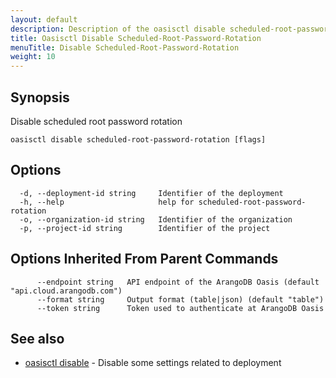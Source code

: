 ```yaml
---
layout: default
description: Description of the oasisctl disable scheduled-root-password-rotation command
title: Oasisctl Disable Scheduled-Root-Password-Rotation
menuTitle: Disable Scheduled-Root-Password-Rotation
weight: 10
---
```

## Synopsis
Disable scheduled root password rotation

```
oasisctl disable scheduled-root-password-rotation [flags]
```

## Options
```
  -d, --deployment-id string     Identifier of the deployment
  -h, --help                     help for scheduled-root-password-rotation
  -o, --organization-id string   Identifier of the organization
  -p, --project-id string        Identifier of the project
```

## Options Inherited From Parent Commands
```
      --endpoint string   API endpoint of the ArangoDB Oasis (default "api.cloud.arangodb.com")
      --format string     Output format (table|json) (default "table")
      --token string      Token used to authenticate at ArangoDB Oasis
```

## See also
* [oasisctl disable](_index.md)	 - Disable some settings related to deployment

